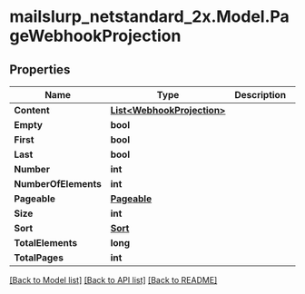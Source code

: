 # mailslurp_netstandard_2x.Model.PageWebhookProjection

## Properties

Name | Type | Description | Notes
------------ | ------------- | ------------- | -------------
**Content** | [**List&lt;WebhookProjection&gt;**](WebhookProjection) |  | [optional] 
**Empty** | **bool** |  | [optional] 
**First** | **bool** |  | [optional] 
**Last** | **bool** |  | [optional] 
**Number** | **int** |  | [optional] 
**NumberOfElements** | **int** |  | [optional] 
**Pageable** | [**Pageable**](Pageable) |  | [optional] 
**Size** | **int** |  | [optional] 
**Sort** | [**Sort**](Sort) |  | [optional] 
**TotalElements** | **long** |  | [optional] 
**TotalPages** | **int** |  | [optional] 

[[Back to Model list]](../README#documentation-for-models) [[Back to API list]](../README#documentation-for-api-endpoints) [[Back to README]](../README)

